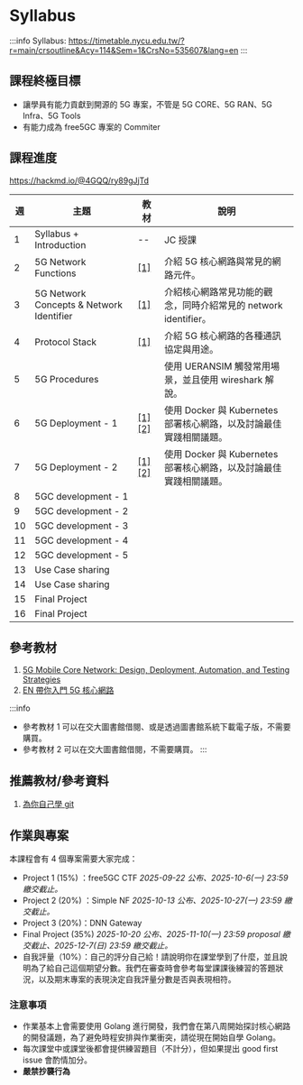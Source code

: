 # Syllabus

:::info
Syllabus: https://timetable.nycu.edu.tw/?r=main/crsoutline&Acy=114&Sem=1&CrsNo=535607&lang=en
:::

## 課程終極目標
- 讓學員有能力貢獻到開源的 5G 專案，不管是 5G CORE、5G RAN、5G Infra、5G Tools
- 有能力成為 free5GC 專案的 Commiter

## 課程進度

https://hackmd.io/@4GQQ/ry89gJjTd

| 週 | 主題 | 教材 | 說明 |
| -- | -------- | -------- | -------- |
| 1 | Syllabus + Introduction | -- | JC 授課 |
| 2 | 5G Network Functions     | [[1]](https://hackmd.io/@cndi2025/B1CuTo0Gll)     | 介紹 5G 核心網路與常見的網路元件。     |
| 3 | 5G Network Concepts & Network Identifier | [[1]](https://hackmd.io/@cndi2025/rkyMMm88xg) | 介紹核心網路常見功能的觀念，同時介紹常見的 network identifier。 |
| 4 | Protocol Stack | [[1]](https://hackmd.io/@cndi2025/S1BM-mULgg) | 介紹 5G 核心網路的各種通訊協定與用途。 |
| 5 | 5G Procedures |  | 使用 UERANSIM 觸發常用場景，並且使用 wireshark 解說。 |
| 6 | 5G Deployment - 1 | [[1]](https://hackmd.io/@cndi2025/H1XDHR28gx) [[2]](https://github.com/ianchen0119/introduction-to-k8s) | 使用 Docker 與 Kubernetes 部署核心網路，以及討論最佳實踐相關議題。 |
| 7 | 5G Deployment - 2 | [[1]](https://hackmd.io/@cndi2025/H1XDHR28gx) [[2]](https://github.com/ianchen0119/introduction-to-k8s) | 使用 Docker 與 Kubernetes 部署核心網路，以及討論最佳實踐相關議題。 |
| 8 | 5GC development - 1 |  |  |
| 9 | 5GC development - 2 |  |  |
| 10 | 5GC development - 3 |  |  |
| 11 | 5GC development - 4 |  |  |
| 12 | 5GC development - 5 |  |  |
| 13 | Use Case sharing |  |  |
| 14 | Use Case sharing |  |  |
| 15 | Final Project |  |  |
| 16 | Final Project |  |  |

## 參考教材

1. [5G Mobile Core Network: Design, Deployment, Automation, and Testing Strategies](https://www.tenlong.com.tw/products/9781484264720)
2. [EN 帶你入門 5G 核心網路](https://www.books.com.tw/products/0010970849?srsltid=AfmBOooPp8AyGCq4LX8M9ByPcjcSVHvmUsl8Q_N4xIW7C4j_dphDs7Y4)

:::info
- 參考教材 1 可以在交大圖書館借閱、或是透過圖書館系統下載電子版，不需要購買。
- 參考教材 2 可以在交大圖書館借閱，不需要購買。
:::

## 推薦教材/參考資料

1. [為你自己學 git](https://gitbook.tw/)

## 作業與專案

本課程會有 4 個專案需要大家完成：
- Project 1 (15%) ：free5GC CTF *2025-09-22 公布、2025-10-6(一) 23:59 繳交截止。*
- Project 2 (20%) ：Simple NF *2025-10-13 公布、2025-10-27(一) 23:59 繳交截止。*
- Project 3 (20%)：DNN Gateway
- Final Project (35%) *2025-10-20 公布、2025-11-10(一) 23:59 proposal 繳交截止、2025-12-7(日) 23:59 繳交截止。*
- 自我評量（10%）：自己的評分自己給！請說明你在課堂學到了什麼，並且說明為了給自己這個期望分數。我們在審查時會參考每堂課課後練習的答題狀況，以及期末專案的表現決定自我評量分數是否與表現相符。

### 注意事項
- 作業基本上會需要使用 Golang 進行開發，我們會在第八周開始探討核心網路的開發議題，為了避免時程安排與作業衝突，請從現在開始自學 Golang。
- 每次課堂中或課堂後都會提供練習題目（不計分），但如果提出 good first issue 會酌情加分。
- **嚴禁抄襲行為**